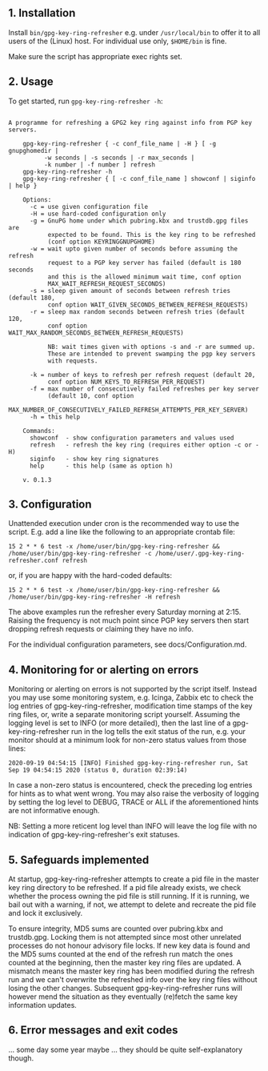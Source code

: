 ## 1. Installation

Install `bin/gpg-key-ring-refresher` e.g. under `/usr/local/bin` to
offer it to all users of the (Linux) host. For individual use only,
`$HOME/bin` is fine.

Make sure the script has appropriate exec rights set.

## 2. Usage

To get started, run `gpg-key-ring-refresher -h`:
```

A programme for refreshing a GPG2 key ring against info from PGP key servers.

    gpg-key-ring-refresher { -c conf_file_name | -H } [ -g gnupghomedir |
		  -w seconds | -s seconds | -r max_seconds |
		  -k number | -f number ] refresh
    gpg-key-ring-refresher -h
    gpg-key-ring-refresher { [ -c conf_file_name ] showconf | siginfo | help }

    Options:
      -c = use given configuration file
      -H = use hard-coded configuration only
      -g = GnuPG home under which pubring.kbx and trustdb.gpg files are
           expected to be found. This is the key ring to be refreshed
           (conf option KEYRINGGNUPGHOME)
      -w = wait upto given number of seconds before assuming the refresh
           request to a PGP key server has failed (default is 180 seconds
           and this is the allowed minimum wait time, conf option
           MAX_WAIT_REFRESH_REQUEST_SECONDS)
      -s = sleep given amount of seconds between refresh tries (default 180,
           conf option WAIT_GIVEN_SECONDS_BETWEEN_REFRESH_REQUESTS)
      -r = sleep max random seconds between refresh tries (default 120,
           conf option WAIT_MAX_RANDOM_SECONDS_BETWEEN_REFRESH_REQUESTS)

           NB: wait times given with options -s and -r are summed up.
           These are intended to prevent swamping the pgp key servers
           with requests.

      -k = number of keys to refresh per refresh request (default 20,
           conf option NUM_KEYS_TO_REFRESH_PER_REQUEST)
      -f = max number of consecutively failed refreshes per key server
           (default 10, conf option
            MAX_NUMBER_OF_CONSECUTIVELY_FAILED_REFRESH_ATTEMPTS_PER_KEY_SERVER)
      -h = this help

    Commands:
      showconf  - show configuration parameters and values used	
      refresh   - refresh the key ring (requires either option -c or -H)
      siginfo   - show key ring signatures
      help      - this help (same as option h)

    v. 0.1.3

```
## 3. Configuration

Unattended execution under cron is the recommended way to use the script.
E.g. add a line like the following to an appropriate crontab file:
```
15 2 * * 6 test -x /home/user/bin/gpg-key-ring-refresher && /home/user/bin/gpg-key-ring-refresher -c /home/user/.gpg-key-ring-refresher.conf refresh
```
or, if you are happy with the hard-coded defaults:
```
15 2 * * 6 test -x /home/user/bin/gpg-key-ring-refresher && /home/user/bin/gpg-key-ring-refresher -H refresh
```
The above examples run the refresher every Saturday morning at 2:15. Raising
the frequency is not much point since PGP key servers then start dropping
refresh requests or claiming they have no info.

For the individual configuration parameters, see docs/Configuration.md.

## 4. Monitoring for or alerting on errors

Monitoring or alerting on errors is not supported by the script
itself. Instead you may use some monitoring system, e.g. Icinga,
Zabbix etc to check the log entries of gpg-key-ring-refresher, modification
time stamps of the key ring files, or, write a separate monitoring script yourself.
Assuming the logging level is set to INFO (or more detailed), then the last
line of a gpg-key-ring-refresher run in the log tells the exit
status of the run, e.g. your monitor should at a minimum
look for non-zero status values from those lines:
```
2020-09-19 04:54:15 [INFO] Finished gpg-key-ring-refresher run, Sat Sep 19 04:54:15 2020 (status 0, duration 02:39:14)
```
In case a non-zero status is encountered, check the preceding log
entries for hints as to what went wrong. You may also raise the
verbosity of logging by setting the log level to DEBUG, TRACE or ALL if the
aforementioned hints are not informative enough.

NB: Setting a more reticent log level than INFO will leave
the log file with no indication of gpg-key-ring-refresher's
exit statuses.

## 5. Safeguards implemented

At startup, gpg-key-ring-refresher attempts to create a
pid file in the master key ring directory to be refreshed. If a pid
file already exists, we check whether the process owning the pid file
is still running. If it is running, we bail out with a warning, if not, we
attempt to delete and recreate the pid file and lock it exclusively.

To ensure integrity, MD5 sums are counted over pubring.kbx and
trustdb.gpg. Locking them is not attempted since most other unrelated
processes do not honour advisory file locks. If new key data is found
and the MD5 sums counted at the end of the refresh run match the ones
counted at the beginning, then the master key ring files are
updated. A mismatch means the master key ring has been modified during
the refresh run and we can't overwrite the refreshed info over the key
ring files without losing the other changes. Subsequent
gpg-key-ring-refresher runs will however mend the
situation as they eventually (re)fetch the same key information updates.

## 6. Error messages and exit codes

... some day some year maybe ... they should be quite self-explanatory though.
